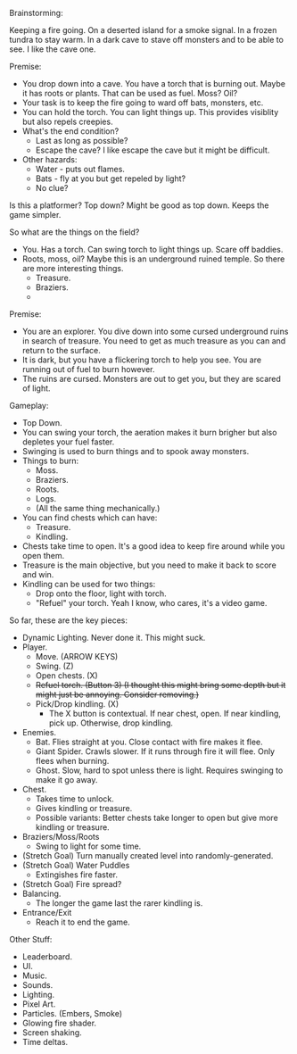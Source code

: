 Brainstorming:

Keeping a fire going. On a deserted island for a smoke signal. In a frozen tundra to stay warm. In a dark cave to stave off monsters and to be able to see. I like the cave one.


Premise:
* You drop down into a cave. You have a torch that is burning out. Maybe it has roots or plants. That can be used as fuel. Moss? Oil?
* Your task is to keep the fire going to ward off bats, monsters, etc.
* You can hold the torch. You can light things up. This provides visiblity but also repels creepies.
* What's the end condition?
    * Last as long as possible?
    * Escape the cave? I like escape the cave but it might be difficult.
* Other hazards:
    * Water - puts out flames.
    * Bats - fly at you but get repeled by light?
    * No clue?

Is this a platformer? Top down? Might be good as top down. Keeps the game simpler.

So what are the things on the field?

* You. Has a torch. Can swing torch to light things up. Scare off baddies.
* Roots, moss, oil? Maybe this is an underground ruined temple. So there are more interesting things.
    * Treasure.
    * Braziers.
    * 



Premise:
* You are an explorer. You dive down into some cursed underground ruins in search of treasure. You need to get as much treasure as you can and return to the surface.
* It is dark, but you have a flickering torch to help you see. You are running out of fuel to burn however.
* The ruins are cursed. Monsters are out to get you, but they are scared of light.

Gameplay:
* Top Down.
* You can swing your torch, the aeration makes it burn brigher but also depletes your fuel faster.
* Swinging is used to burn things and to spook away monsters.
* Things to burn:
    * Moss.
    * Braziers.
    * Roots.
    * Logs.
    * (All the same thing mechanically.)
* You can find chests which can have:
    * Treasure.
    * Kindling.
* Chests take time to open. It's a good idea to keep fire around while you open them.
* Treasure is the main objective, but you need to make it back to score and win.
* Kindling can be used for two things:
    * Drop onto the floor, light with torch.
    * "Refuel" your torch. Yeah I know, who cares, it's a video game.


So far, these are the key pieces:

* Dynamic Lighting. Never done it. This might suck.
* Player.
    * Move. (ARROW KEYS)
    * Swing. (Z)
    * Open chests. (X)
    * ~~Refuel torch. (Button 3) (I thought this might bring some depth but it might just be annoying. Consider removing.)~~
    * Pick/Drop kindling. (X)
        * The X button is contextual. If near chest, open. If near kindling, pick up. Otherwise, drop kindling.
* Enemies.
    * Bat. Flies straight at you. Close contact with fire makes it flee.
    * Giant Spider. Crawls slower. If it runs through fire it will flee. Only flees when burning.
    * Ghost. Slow, hard to spot unless there is light. Requires swinging to make it go away.
* Chest.
    * Takes time to unlock.
    * Gives kindling or treasure.
    * Possible variants: Better chests take longer to open but give more kindling or treasure.
* Braziers/Moss/Roots
    * Swing to light for some time.
* (Stretch Goal) Turn manually created level into randomly-generated.
* (Stretch Goal) Water Puddles
    * Extingishes fire faster.
* (Stretch Goal) Fire spread?
* Balancing.
    * The longer the game last the rarer kindling is.
* Entrance/Exit
    * Reach it to end the game.

Other Stuff:
* Leaderboard.
* UI.
* Music.
* Sounds.
* Lighting.
* Pixel Art.
* Particles. (Embers, Smoke)
* Glowing fire shader.
* Screen shaking.
* Time deltas.